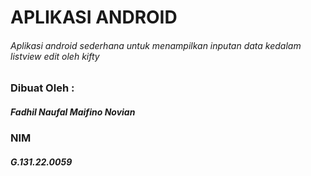# APLIKASI ANDROID
###### Aplikasi android sederhana untuk menampilkan inputan data kedalam listview edit oleh kifty

### Dibuat Oleh :
##### Fadhil Naufal Maifino Novian
### NIM 
##### G.131.22.0059